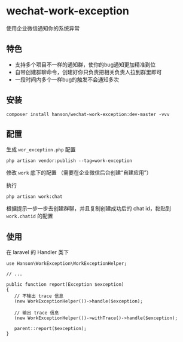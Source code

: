 # wechat-work-exception
使用企业微信通知你的系统异常

## 特色
* 支持多个项目不一样的通知群，使你的bug通知更加精准到位
* 自带创建群聊命令，创建好你只负责把相关负责人拉到群里即可
* 一段时间内多个一样bug的触发不会通知多次

## 安装

```
composer install hanson/wechat-work-exception:dev-master -vvv
```

## 配置

生成 `wor_exception.php` 配置
```
php artisan vendor:publish --tag=work-exception
```
修改 `work` 底下的配置 （需要在企业微信后台创建“自建应用”）

执行
```
php artisan work:chat
```
根据提示一步一步去创建群聊，并且复制创建成功后的 chat id，黏贴到 `work.chatid` 的配置


## 使用

 在 laravel 的 Handler 类下
 
 ```
use Hanson\WorkException\WorkExceptionHelper;

// ...

public function report(Exception $exception)
{
    // 不输出 trace 信息
    (new WorkExceptionHelper())->handle($exception);
    
    // 输出 trace 信息
    (new WorkExceptionHelper())->withTrace()->handle($exception);

    parent::report($exception);
}
 ```